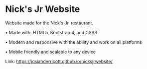 # Nick's Jr Website

Website made for the Nick's Jr. restaurant.

•	Made with: HTML5, Bootstrap 4, and CSS3

•	Modern and responsive with the ability and work on all platforms

•	Mobile friendly and scalable to any device

Link: https://josiahderricott.github.io/nicksjrwebsite/
